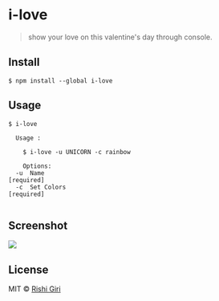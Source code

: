 # i-love

> show your love on this valentine's day through console.

## Install

```
$ npm install --global i-love
```

## Usage

```
$ i-love

  Usage :

    $ i-love -u UNICORN -c rainbow
    
    Options:
  -u  Name                                                            [required]
  -c  Set Colors                                                      [required]


```
## Screenshot

<img src="http://rishigiri.com/github/unicon.png"></img>

## License

MIT © [Rishi Giri](http://rishigiri.com)

